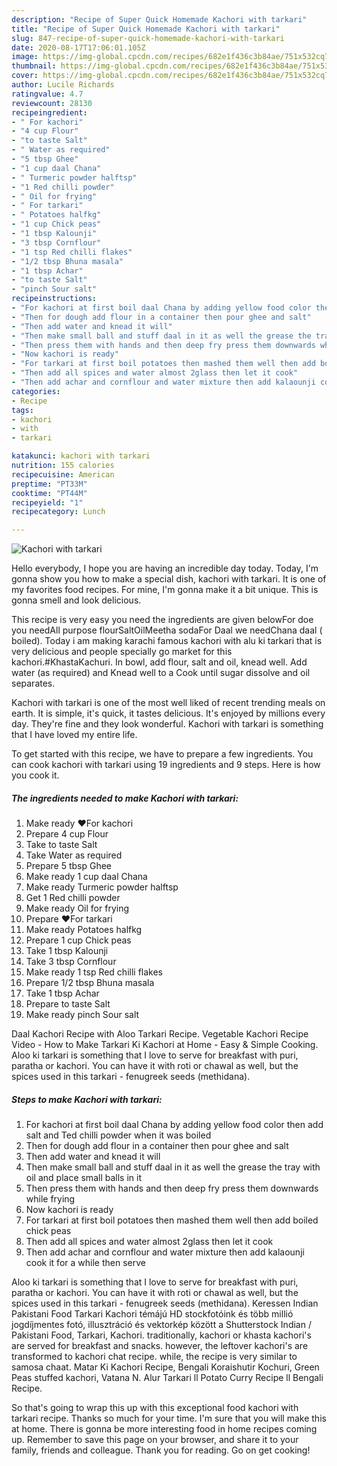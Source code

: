 ```yaml
---
description: "Recipe of Super Quick Homemade Kachori with tarkari"
title: "Recipe of Super Quick Homemade Kachori with tarkari"
slug: 847-recipe-of-super-quick-homemade-kachori-with-tarkari
date: 2020-08-17T17:06:01.105Z
image: https://img-global.cpcdn.com/recipes/682e1f436c3b84ae/751x532cq70/kachori-with-tarkari-recipe-main-photo.jpg
thumbnail: https://img-global.cpcdn.com/recipes/682e1f436c3b84ae/751x532cq70/kachori-with-tarkari-recipe-main-photo.jpg
cover: https://img-global.cpcdn.com/recipes/682e1f436c3b84ae/751x532cq70/kachori-with-tarkari-recipe-main-photo.jpg
author: Lucile Richards
ratingvalue: 4.7
reviewcount: 28130
recipeingredient:
- " For kachori"
- "4 cup Flour"
- "to taste Salt"
- " Water as required"
- "5 tbsp Ghee"
- "1 cup daal Chana"
- " Turmeric powder halftsp"
- "1 Red chilli powder"
- " Oil for frying"
- " For tarkari"
- " Potatoes halfkg"
- "1 cup Chick peas"
- "1 tbsp Kalounji"
- "3 tbsp Cornflour"
- "1 tsp Red chilli flakes"
- "1/2 tbsp Bhuna masala"
- "1 tbsp Achar"
- "to taste Salt"
- "pinch Sour salt"
recipeinstructions:
- "For kachori at first boil daal Chana by adding yellow food color then add salt and Ted chilli powder when it was boiled"
- "Then for dough add flour in a container then pour ghee and salt"
- "Then add water and knead it will"
- "Then make small ball and stuff daal in it as well the grease the tray with oil and place small balls in it"
- "Then press them with hands and then deep fry press them downwards while frying"
- "Now kachori is ready"
- "For tarkari at first boil potatoes then mashed them well then add boiled chick peas"
- "Then add all spices and water almost 2glass then let it cook"
- "Then add achar and cornflour and water mixture then add kalaounji cook it for a while then serve"
categories:
- Recipe
tags:
- kachori
- with
- tarkari

katakunci: kachori with tarkari 
nutrition: 155 calories
recipecuisine: American
preptime: "PT33M"
cooktime: "PT44M"
recipeyield: "1"
recipecategory: Lunch

---
```



![Kachori with tarkari](https://img-global.cpcdn.com/recipes/682e1f436c3b84ae/751x532cq70/kachori-with-tarkari-recipe-main-photo.jpg)

Hello everybody, I hope you are having an incredible day today. Today, I'm gonna show you how to make a special dish, kachori with tarkari. It is one of my favorites food recipes. For mine, I'm gonna make it a bit unique. This is gonna smell and look delicious.

This recipe is very easy you need the ingredients are given belowFor doe you needAll purpose flourSaltOilMeetha sodaFor Daal we needChana daal ( boiled). Today i am making karachi famous kachori with alu ki tarkari that is very delicious and people specially go market for this kachori.#KhastaKachuri. In bowl, add flour, salt and oil, knead well. Add water (as required) and Knead well to a Cook until sugar dissolve and oil separates.

Kachori with tarkari is one of the most well liked of recent trending meals on earth. It is simple, it's quick, it tastes delicious. It's enjoyed by millions every day. They're fine and they look wonderful. Kachori with tarkari is something that I have loved my entire life.


To get started with this recipe, we have to prepare a few ingredients. You can cook kachori with tarkari using 19 ingredients and 9 steps. Here is how you cook it.

<!--inarticleads1-->

##### The ingredients needed to make Kachori with tarkari:

1. Make ready  ❤For kachori
1. Prepare 4 cup Flour
1. Take to taste Salt
1. Take  Water as required
1. Prepare 5 tbsp Ghee
1. Make ready 1 cup daal Chana
1. Make ready  Turmeric powder halftsp
1. Get 1 Red chilli powder
1. Make ready  Oil for frying
1. Prepare  ❤For tarkari
1. Make ready  Potatoes halfkg
1. Prepare 1 cup Chick peas
1. Take 1 tbsp Kalounji
1. Take 3 tbsp Cornflour
1. Make ready 1 tsp Red chilli flakes
1. Prepare 1/2 tbsp Bhuna masala
1. Take 1 tbsp Achar
1. Prepare to taste Salt
1. Make ready pinch Sour salt


Daal Kachori Recipe with Aloo Tarkari Recipe. Vegetable Kachori Recipe Video - How to Make Tarkari Ki Kachori at Home - Easy &amp; Simple Cooking. Aloo ki tarkari is something that I love to serve for breakfast with puri, paratha or kachori. You can have it with roti or chawal as well, but the spices used in this tarkari - fenugreek seeds (methidana). 

<!--inarticleads2-->

##### Steps to make Kachori with tarkari:

1. For kachori at first boil daal Chana by adding yellow food color then add salt and Ted chilli powder when it was boiled
1. Then for dough add flour in a container then pour ghee and salt
1. Then add water and knead it will
1. Then make small ball and stuff daal in it as well the grease the tray with oil and place small balls in it
1. Then press them with hands and then deep fry press them downwards while frying
1. Now kachori is ready
1. For tarkari at first boil potatoes then mashed them well then add boiled chick peas
1. Then add all spices and water almost 2glass then let it cook
1. Then add achar and cornflour and water mixture then add kalaounji cook it for a while then serve


Aloo ki tarkari is something that I love to serve for breakfast with puri, paratha or kachori. You can have it with roti or chawal as well, but the spices used in this tarkari - fenugreek seeds (methidana). Keressen Indian Pakistani Food Tarkari Kachori témájú HD stockfotóink és több millió jogdíjmentes fotó, illusztráció és vektorkép között a Shutterstock Indian / Pakistani Food, Tarkari, Kachori. traditionally, kachori or khasta kachori&#39;s are served for breakfast and snacks. however, the leftover kachori&#39;s are transformed to kachori chat recipe. while, the recipe is very similar to samosa chaat. Matar Ki Kachori Recipe, Bengali Koraishutir Kochuri, Green Peas stuffed kachori, Vatana N. Alur Tarkari ll Potato Curry Recipe ll Bengali Recipe. 

So that's going to wrap this up with this exceptional food kachori with tarkari recipe. Thanks so much for your time. I'm sure that you will make this at home. There is gonna be more interesting food in home recipes coming up. Remember to save this page on your browser, and share it to your family, friends and colleague. Thank you for reading. Go on get cooking!
